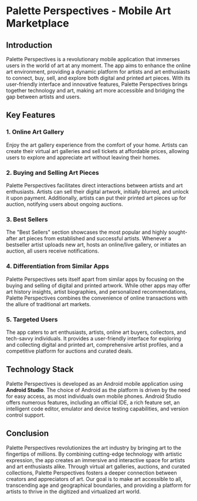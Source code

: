 # Palette Perspectives - Mobile Art Marketplace

## Introduction

Palette Perspectives is a revolutionary mobile application that immerses users in the world of art at any moment. The app aims to enhance the online art environment, providing a dynamic platform for artists and art enthusiasts to connect, buy, sell, and explore both digital and printed art pieces. With its user-friendly interface and innovative features, Palette Perspectives brings together technology and art, making art more accessible and bridging the gap between artists and users.

## Key Features

### 1. Online Art Gallery

Enjoy the art gallery experience from the comfort of your home. Artists can create their virtual art galleries and sell tickets at affordable prices, allowing users to explore and appreciate art without leaving their homes.

### 2. Buying and Selling Art Pieces

Palette Perspectives facilitates direct interactions between artists and art enthusiasts. Artists can sell their digital artwork, initially blurred, and unlock it upon payment. Additionally, artists can put their printed art pieces up for auction, notifying users about ongoing auctions.

### 3. Best Sellers

The "Best Sellers" section showcases the most popular and highly sought-after art pieces from established and successful artists. Whenever a bestseller artist uploads new art, hosts an online/live gallery, or initiates an auction, all users receive notifications.

### 4. Differentiation from Similar Apps

Palette Perspectives sets itself apart from similar apps by focusing on the buying and selling of digital and printed artwork. While other apps may offer art history insights, artist biographies, and personalized recommendations, Palette Perspectives combines the convenience of online transactions with the allure of traditional art markets.

### 5. Targeted Users

The app caters to art enthusiasts, artists, online art buyers, collectors, and tech-savvy individuals. It provides a user-friendly interface for exploring and collecting digital and printed art, comprehensive artist profiles, and a competitive platform for auctions and curated deals.

## Technology Stack

Palette Perspectives is developed as an Android mobile application using **Android Studio**. The choice of Android as the platform is driven by the need for easy access, as most individuals own mobile phones. Android Studio offers numerous features, including an official IDE, a rich feature set, an intelligent code editor, emulator and device testing capabilities, and version control support.

## Conclusion

Palette Perspectives revolutionizes the art industry by bringing art to the fingertips of millions. By combining cutting-edge technology with artistic expression, the app creates an immersive and interactive space for artists and art enthusiasts alike. Through virtual art galleries, auctions, and curated collections, Palette Perspectives fosters a deeper connection between creators and appreciators of art. Our goal is to make art accessible to all, transcending age and geographical boundaries, and providing a platform for artists to thrive in the digitized and virtualized art world.
